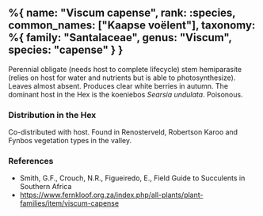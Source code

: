 %{
    name: "Viscum capense",
    rank: :species,
    common_names: ["Kaapse voëlent"],
    taxonomy: %{
        family: "Santalaceae",
        genus: "Viscum",
        species: "capense"
    }
}
---

Perennial obligate (needs host to complete lifecycle) stem hemiparasite (relies on host for water and nutrients but is able to photosynthesize). Leaves almost absent. Produces clear white berries in autumn. The dominant host in the Hex is the koeniebos *Searsia undulata*. Poisonous.

<!-- read more -->

### Distribution in the Hex

Co-distributed with host. Found in Renosterveld, Robertson Karoo and Fynbos vegetation types in the valley.

### References

* Smith, G.F., Crouch, N.R., Figueiredo, E., Field Guide to Succulents in Southern Africa
* https://www.fernkloof.org.za/index.php/all-plants/plant-families/item/viscum-capense